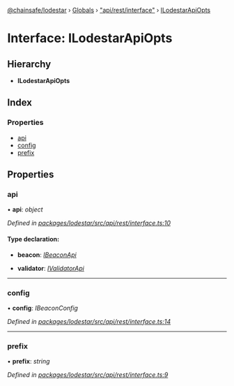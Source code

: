 [@chainsafe/lodestar](../README.md) › [Globals](../globals.md) › ["api/rest/interface"](../modules/_api_rest_interface_.md) › [ILodestarApiOpts](_api_rest_interface_.ilodestarapiopts.md)

# Interface: ILodestarApiOpts

## Hierarchy

* **ILodestarApiOpts**

## Index

### Properties

* [api](_api_rest_interface_.ilodestarapiopts.md#api)
* [config](_api_rest_interface_.ilodestarapiopts.md#config)
* [prefix](_api_rest_interface_.ilodestarapiopts.md#prefix)

## Properties

###  api

• **api**: *object*

*Defined in [packages/lodestar/src/api/rest/interface.ts:10](https://github.com/ChainSafe/lodestar/blob/40c050469/packages/lodestar/src/api/rest/interface.ts#L10)*

#### Type declaration:

* **beacon**: *[IBeaconApi](_api_impl_beacon_interface_.ibeaconapi.md)*

* **validator**: *[IValidatorApi](_api_impl_validator_interface_.ivalidatorapi.md)*

___

###  config

• **config**: *IBeaconConfig*

*Defined in [packages/lodestar/src/api/rest/interface.ts:14](https://github.com/ChainSafe/lodestar/blob/40c050469/packages/lodestar/src/api/rest/interface.ts#L14)*

___

###  prefix

• **prefix**: *string*

*Defined in [packages/lodestar/src/api/rest/interface.ts:9](https://github.com/ChainSafe/lodestar/blob/40c050469/packages/lodestar/src/api/rest/interface.ts#L9)*
